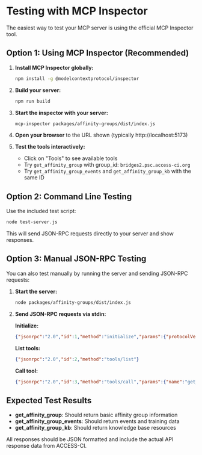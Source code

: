 # Testing with MCP Inspector

The easiest way to test your MCP server is using the official MCP Inspector tool.

## Option 1: Using MCP Inspector (Recommended)

1. **Install MCP Inspector globally:**
   ```bash
   npm install -g @modelcontextprotocol/inspector
   ```

2. **Build your server:**
   ```bash
   npm run build
   ```

3. **Start the inspector with your server:**
   ```bash
   mcp-inspector packages/affinity-groups/dist/index.js
   ```

4. **Open your browser** to the URL shown (typically http://localhost:5173)

5. **Test the tools interactively:**
   - Click on "Tools" to see available tools
   - Try `get_affinity_group` with group_id: `bridges2.psc.access-ci.org`
   - Try `get_affinity_group_events` and `get_affinity_group_kb` with the same ID

## Option 2: Command Line Testing

Use the included test script:

```bash
node test-server.js
```

This will send JSON-RPC requests directly to your server and show responses.

## Option 3: Manual JSON-RPC Testing

You can also test manually by running the server and sending JSON-RPC requests:

1. **Start the server:**
   ```bash
   node packages/affinity-groups/dist/index.js
   ```

2. **Send JSON-RPC requests via stdin:**
   
   **Initialize:**
   ```json
   {"jsonrpc":"2.0","id":1,"method":"initialize","params":{"protocolVersion":"2024-11-05","capabilities":{},"clientInfo":{"name":"test","version":"1.0.0"}}}
   ```
   
   **List tools:**
   ```json
   {"jsonrpc":"2.0","id":2,"method":"tools/list"}
   ```
   
   **Call tool:**
   ```json
   {"jsonrpc":"2.0","id":3,"method":"tools/call","params":{"name":"get_affinity_group","arguments":{"group_id":"bridges2.psc.access-ci.org"}}}
   ```

## Expected Test Results

- **get_affinity_group**: Should return basic affinity group information
- **get_affinity_group_events**: Should return events and training data
- **get_affinity_group_kb**: Should return knowledge base resources

All responses should be JSON formatted and include the actual API response data from ACCESS-CI.